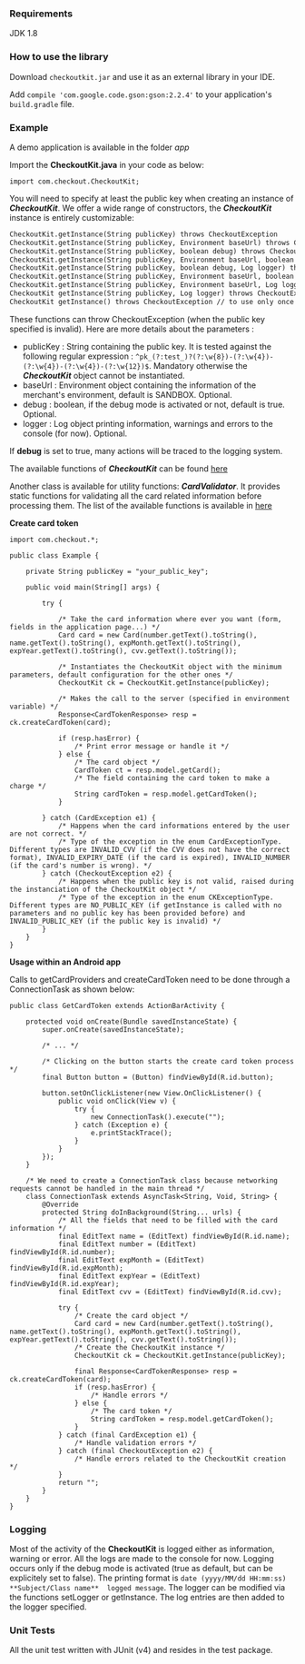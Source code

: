### Requirements

JDK 1.8

### How to use the library

Download ```checkoutkit.jar``` and use it as an external library in your IDE.

Add ```compile 'com.google.code.gson:gson:2.2.4'``` to your application's ```build.gradle``` file.

### Example

A demo application is available in the folder *app*

Import the **CheckoutKit.java** in your code as below:
```
import com.checkout.CheckoutKit;
```

You will need to specify at least the public key when creating an instance of ***CheckoutKit***. We offer a wide range of constructors, the ***CheckoutKit*** instance is entirely customizable:

```html
CheckoutKit.getInstance(String publicKey) throws CheckoutException
CheckoutKit.getInstance(String publicKey, Environment baseUrl) throws CheckoutException
CheckoutKit.getInstance(String publicKey, boolean debug) throws CheckoutException
CheckoutKit.getInstance(String publicKey, Environment baseUrl, boolean debug) throws CheckoutException
CheckoutKit.getInstance(String publicKey, boolean debug, Log logger) throws CheckoutException
CheckoutKit.getInstance(String publicKey, Environment baseUrl, boolean debug, Log logger) throws CheckoutException
CheckoutKit.getInstance(String publicKey, Environment baseUrl, Log logger) throws CheckoutException
CheckoutKit getInstance(String publicKey, Log logger) throws CheckoutException
CheckoutKit getInstance() throws CheckoutException // to use only once the CheckoutKit object has been instantiated, otherwise throws a CheckoutException
```

These functions can throw CheckoutException (when the public key specified is invalid).
Here are more details about the parameters :
- publicKey : String containing the public key. It is tested against the following regular expression : ```^pk_(?:test_)?(?:\w{8})-(?:\w{4})-(?:\w{4})-(?:\w{4})-(?:\w{12})$```. Mandatory otherwise the ***CheckoutKit*** object cannot be instantiated.
- baseUrl : Environment object containing the information of the merchant's environment, default is SANDBOX. Optional.
- debug : boolean, if the debug mode is activated or not, default is true. Optional.
- logger : Log object printing information, warnings and errors to the console (for now). Optional.

If **debug** is set to true, many actions will be traced to the logging system.

The available functions of ***CheckoutKit*** can be found [here](http://docs.checkout.com/mobile/android-kit/reference/checkoutkit)

Another class is available for utility functions: ***CardValidator***. It provides static functions for validating all the card related information before processing them. The list of the available functions is available in [here](http://docs.checkout.com/mobile/android-kit/reference/cardvalidator)


**Create card token**

```
import com.checkout.*;

public class Example {

    private String publicKey = "your_public_key";

    public void main(String[] args) {

        try {

            /* Take the card information where ever you want (form, fields in the application page...) */
            Card card = new Card(number.getText().toString(), name.getText().toString(), expMonth.getText().toString(), expYear.getText().toString(), cvv.getText().toString());

            /* Instantiates the CheckoutKit object with the minimum parameters, default configuration for the other ones */
            CheckoutKit ck = CheckoutKit.getInstance(publicKey);

            /* Makes the call to the server (specified in environment variable) */
            Response<CardTokenResponse> resp = ck.createCardToken(card);

            if (resp.hasError) {
                /* Print error message or handle it */
            } else {
                /* The card object */
                CardToken ct = resp.model.getCard();
                /* The field containing the card token to make a charge */
                String cardToken = resp.model.getCardToken();
            }

        } catch (CardException e1) {
            /* Happens when the card informations entered by the user are not correct. */
            /* Type of the exception in the enum CardExceptionType. Different types are INVALID_CVV (if the CVV does not have the correct format), INVALID_EXPIRY_DATE (if the card is expired), INVALID_NUMBER (if the card's number is wrong). */
        } catch (CheckoutException e2) {
            /* Happens when the public key is not valid, raised during the instanciation of the CheckoutKit object */
            /* Type of the exception in the enum CKExceptionType. Different types are NO_PUBLIC_KEY (if getInstance is called with no parameters and no public key has been provided before) and INVALID_PUBLIC_KEY (if the public key is invalid) */
        }
    }
}
```

**Usage within an Android app**

Calls to getCardProviders and createCardToken need to be done through a ConnectionTask as shown below:

```
public class GetCardToken extends ActionBarActivity {

    protected void onCreate(Bundle savedInstanceState) {
        super.onCreate(savedInstanceState);

        /* ... */

        /* Clicking on the button starts the create card token process */
        final Button button = (Button) findViewById(R.id.button);

        button.setOnClickListener(new View.OnClickListener() {
            public void onClick(View v) {
                try {
                    new ConnectionTask().execute("");
                } catch (Exception e) {
                    e.printStackTrace();
                }
            }
        });
    }

    /* We need to create a ConnectionTask class because networking requests cannot be handled in the main thread */
    class ConnectionTask extends AsyncTask<String, Void, String> {
        @Override
        protected String doInBackground(String... urls) {
            /* All the fields that need to be filled with the card information */
            final EditText name = (EditText) findViewById(R.id.name);
            final EditText number = (EditText) findViewById(R.id.number);
            final EditText expMonth = (EditText) findViewById(R.id.expMonth);
            final EditText expYear = (EditText) findViewById(R.id.expYear);
            final EditText cvv = (EditText) findViewById(R.id.cvv);

            try {
                /* Create the card object */
                Card card = new Card(number.getText().toString(), name.getText().toString(), expMonth.getText().toString(), expYear.getText().toString(), cvv.getText().toString());
                /* Create the CheckoutKit instance */
                CheckoutKit ck = CheckoutKit.getInstance(publicKey);

                final Response<CardTokenResponse> resp = ck.createCardToken(card);
                if (resp.hasError) {
                    /* Handle errors */
                } else {
                    /* The card token */
                    String cardToken = resp.model.getCardToken();
                }
            } catch (final CardException e1) {
                /* Handle validation errors */
            } catch (final CheckoutException e2) {
                /* Handle errors related to the CheckoutKit creation */
            }
            return "";
        }
    }
}
```

### Logging

Most of the activity of the **CheckoutKit** is logged either as information, warning or error. All the logs are made to the console for now. Logging occurs only if the debug mode is activated (true as default, but can be explicitely set to false). The printing format is ```date (yyyy/MM/dd HH:mm:ss)  **Subject/Class name**  logged message```. The logger can be modified via the functions setLogger or getInstance. The log entries are then added to the logger specified.

### Unit Tests

All the unit test written with JUnit (v4) and resides in the test package.
